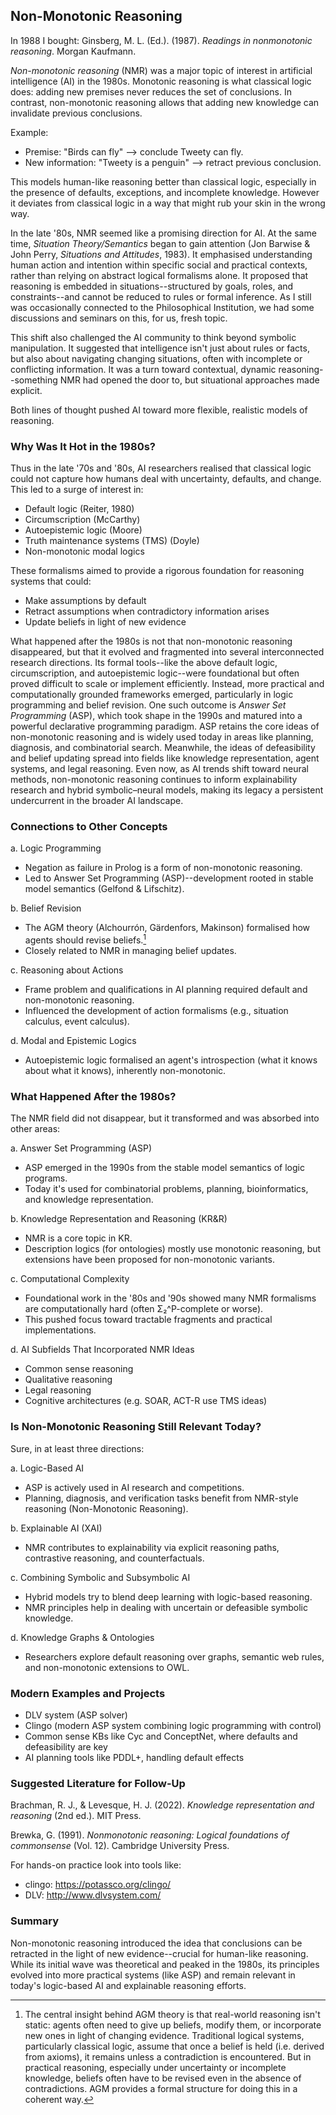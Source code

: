 
## Non-Monotonic Reasoning

In 1988 I bought: Ginsberg, M. L. (Ed.). (1987). *Readings in nonmonotonic reasoning*.
Morgan Kaufmann.

*Non-monotonic reasoning* (NMR) was a major topic of interest in artificial intelligence
(AI) in the 1980s. Monotonic reasoning is what classical logic does: adding new premises
never reduces the set of conclusions. In contrast, non-monotonic reasoning allows that
adding new knowledge can invalidate previous conclusions.

Example:
- Premise: "Birds can fly" --> conclude Tweety can fly.
- New information: "Tweety is a penguin" --> retract previous conclusion.

This models human-like reasoning better than classical logic, especially in the presence
of defaults, exceptions, and incomplete knowledge. However it deviates from classical
logic in a way that might rub your skin in the wrong way.

In the late '80s, NMR seemed like a promising direction for AI. At the same time,
*Situation Theory/Semantics* began to gain attention (Jon Barwise & John Perry,
*Situations and Attitudes*, 1983). It emphasised understanding human action and
intention within specific social and practical contexts, rather than relying on abstract
logical formalisms alone. It proposed that reasoning is embedded in situations--structured
by goals, roles, and constraints--and cannot be reduced to rules or formal inference.
As I still was occasionally connected to the Philosophical Institution, we had some
discussions and seminars on this, for us, fresh topic.

This shift also challenged the AI community to think beyond symbolic manipulation.
It suggested that intelligence isn't just about rules or facts, but also about navigating
changing situations, often with incomplete or conflicting information. It was a turn
toward contextual, dynamic reasoning--something NMR had opened the door to, but situational
approaches made explicit.

Both lines of thought pushed AI toward more flexible, realistic models of reasoning.


### Why Was It Hot in the 1980s?

Thus in the late '70s and '80s, AI researchers realised that classical logic could not capture
how humans deal with uncertainty, defaults, and change. This led to a surge of interest in:
- Default logic (Reiter, 1980)
- Circumscription (McCarthy)
- Autoepistemic logic (Moore)
- Truth maintenance systems (TMS) (Doyle)
- Non-monotonic modal logics

These formalisms aimed to provide a rigorous foundation for reasoning systems that could:
- Make assumptions by default
- Retract assumptions when contradictory information arises
- Update beliefs in light of new evidence

What happened after the 1980s is not that non-monotonic reasoning disappeared, but that
it evolved and fragmented into several interconnected research directions. Its formal
tools--like the above default logic, circumscription, and autoepistemic logic--were
foundational but often proved difficult to scale or implement efficiently. Instead, more
practical and computationally grounded frameworks emerged, particularly in logic programming
and belief revision. One such outcome is *Answer Set Programming* (ASP), which took shape
in the 1990s and matured into a powerful declarative programming paradigm. ASP retains
the core ideas of non-monotonic reasoning and is widely used today in areas like planning,
diagnosis, and combinatorial search. Meanwhile, the ideas of defeasibility and belief
updating spread into fields like knowledge representation, agent systems, and legal reasoning.
Even now, as AI trends shift toward neural methods, non-monotonic reasoning continues to
inform explainability research and hybrid symbolic–neural models, making its legacy a
persistent undercurrent in the broader AI landscape.


### Connections to Other Concepts

a. Logic Programming
- Negation as failure in Prolog is a form of non-monotonic reasoning.
- Led to Answer Set Programming (ASP)--development rooted in stable
  model semantics (Gelfond & Lifschitz).

b. Belief Revision
- The AGM theory (Alchourrón, Gärdenfors, Makinson) formalised how
  agents should revise beliefs.[^agm]
- Closely related to NMR in managing belief updates.

[^agm]: The central insight behind AGM theory is that real-world reasoning isn't static: agents often need to give up beliefs, modify them, or incorporate new ones in light of changing evidence. Traditional logical systems, particularly classical logic, assume that once a belief is held (i.e. derived from axioms), it remains unless a contradiction is encountered. But in practical reasoning, especially under uncertainty or incomplete knowledge, beliefs often have to be revised even in the absence of contradictions. AGM provides a formal structure for doing this in a coherent way.

c. Reasoning about Actions
- Frame problem and qualifications in AI planning required default
  and non-monotonic reasoning.
- Influenced the development of action formalisms (e.g., situation
  calculus, event calculus).

d. Modal and Epistemic Logics
- Autoepistemic logic formalised an agent's introspection (what it
  knows about what it knows), inherently non-monotonic.


### What Happened After the 1980s?

The NMR field did not disappear, but it transformed and was absorbed
into other areas:

a. Answer Set Programming (ASP)
- ASP emerged in the 1990s from the stable model semantics of
  logic programs.
- Today it's used for combinatorial problems, planning,
  bioinformatics, and knowledge representation.

b. Knowledge Representation and Reasoning (KR&R)
- NMR is a core topic in KR.
- Description logics (for ontologies) mostly use monotonic reasoning,
  but extensions have been proposed for non-monotonic variants.

c. Computational Complexity
- Foundational work in the '80s and '90s showed many NMR formalisms
  are computationally hard (often Σ₂^P-complete or worse).
- This pushed focus toward tractable fragments and practical implementations.

d. AI Subfields That Incorporated NMR Ideas
- Common sense reasoning
- Qualitative reasoning
- Legal reasoning
- Cognitive architectures (e.g. SOAR, ACT-R use TMS ideas)


### Is Non-Monotonic Reasoning Still Relevant Today?

Sure, in at least three directions:

a. Logic-Based AI
- ASP is actively used in AI research and competitions.
- Planning, diagnosis, and verification tasks benefit
  from NMR-style reasoning (Non-Monotonic Reasoning).

b. Explainable AI (XAI)
- NMR contributes to explainability via explicit reasoning
  paths, contrastive reasoning, and counterfactuals.

c. Combining Symbolic and Subsymbolic AI
- Hybrid models try to blend deep learning with logic-based
  reasoning.
- NMR principles help in dealing with uncertain or defeasible
  symbolic knowledge.

d. Knowledge Graphs & Ontologies
- Researchers explore default reasoning over graphs, semantic
  web rules, and non-monotonic extensions to OWL.


### Modern Examples and Projects

- DLV system (ASP solver)
- Clingo (modern ASP system combining logic programming with control)
- Common sense KBs like Cyc and ConceptNet, where defaults and defeasibility are key
- AI planning tools like PDDL+, handling default effects


### Suggested Literature for Follow-Up

Brachman, R. J., & Levesque, H. J. (2022). *Knowledge representation and reasoning* (2nd ed.). MIT Press.

Brewka, G. (1991). *Nonmonotonic reasoning: Logical foundations of commonsense* (Vol. 12). Cambridge University Press.

For hands-on practice look into tools like:
- clingo: https://potassco.org/clingo/
- DLV: http://www.dlvsystem.com/


### Summary

Non-monotonic reasoning introduced the idea that conclusions can be retracted in the
light of new evidence--crucial for human-like reasoning. While its initial wave was
theoretical and peaked in the 1980s, its principles evolved into more practical systems
(like ASP) and remain relevant in today's logic-based AI and explainable reasoning
efforts.

